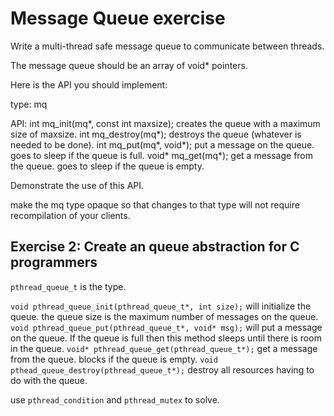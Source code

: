 # Message Queue exercise

Write a multi-thread safe message queue to communicate
between threads.

The message queue should be an array of void* pointers.

Here is the API you should implement:

type:
    mq

API:
    int mq_init(mq*, const int maxsize);
        creates the queue with a maximum size of maxsize.
    int mq_destroy(mq*);
        destroys the queue (whatever is needed to be done).
    int mq_put(mq*, void*);
        put a message on the queue.
        goes to sleep if the queue is full.
    void* mq_get(mq*);
        get a message from the queue.
        goes to sleep if the queue is empty.

Demonstrate the use of this API.

make the mq type opaque so that changes to that type will not require recompilation
of your clients.

## Exercise 2: Create an queue abstraction for C programmers

`pthread_queue_t` is the type.

`void pthread_queue_init(pthread_queue_t*, int size);`
    will initialize the queue.
    the queue size is the maximum number of messages on the queue.
`void pthread_queue_put(pthread_queue_t*, void* msg);`
    will put a message on the queue.
    If the queue is full then this method sleeps until there is room
    in the queue.
`void* pthread_queue_get(pthread_queue_t*);`
    get a message from the queue.
    blocks if the queue is empty.
`void pthead_queue_destroy(pthread_queue_t*);`
    destroy all resources having to do with the queue.

use `pthread_condition` and `pthread_mutex` to solve.
